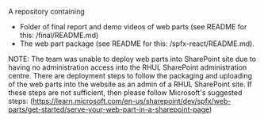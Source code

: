 A repository containing

- Folder of final report and demo videos of web parts (see README for this: /final/README.md)
- The web part package (see README for this: /spfx-react/README.md).

NOTE: The team was unable to deploy web parts into SharePoint site due to having no administration access into the RHUL SharePoint administration centre. There are deployment steps to follow the packaging and uploading of the web parts into the website as an admin of a RHUL SharePoint site. If these steps are not sufficient, then please follow Microsoft's suggested steps:
(https://learn.microsoft.com/en-us/sharepoint/dev/spfx/web-parts/get-started/serve-your-web-part-in-a-sharepoint-page)